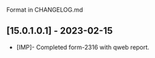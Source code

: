 Format in CHANGELOG.md


## [15.0.1.0.1] - 2023-02-15
- [IMP]- Completed form-2316 with qweb report.


